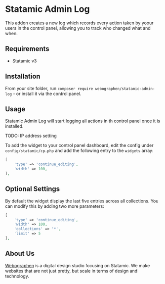 # Statamic Admin Log

This addon creates a new log which records every action taken by yoour users in the control panel, allowing you to track who changed what and when.

## Requirements

- Statamic v3

## Installation

From your site folder, run `composer require webographen/statamic-admin-log` - or install it via the control panel.

## Usage

Statamic Admin Log will start logging all actions in  th control panel once it is installed.

TODO: IP address setting

To add the widget to your control panel dashboard, edit the config under `config/statamic/cp.php` and add the following entry to the `widgets` array:

```php
[
    'type' => 'continue_editing',
    'width' => 100,
],

```

## Optional Settings

By default the widget display the last five entries across all collections. You can modify this by adding two more parameters:

```php
[
    'type' => 'continue_editing',
    'width' => 100,
    'collections' => '*',
    'limit' => 5
],

```

## About Us

[Webographen](https://webographen.de/) is a digital design studio focusing on Statamic. We make websites that are not just pretty, but scale in terms of design and technology.